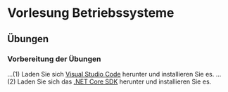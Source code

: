 # Vorlesung Betriebssysteme

## Übungen

### Vorbereitung der Übungen
...(1) Laden Sie sich [Visual Studio Code](https://code.visualstudio.com/) herunter und installieren Sie es.
...(2) Laden Sie sich das [.NET Core SDK](https://www.microsoft.com/net/) herunter und installieren Sie es.

